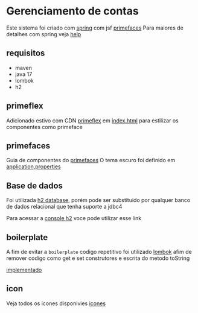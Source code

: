 # Gerenciamento de contas

Este sistema foi criado com [spring](https://start.spring.io/) com jsf [primefaces](https://www.primefaces.org/primeflex/)
Para maiores de detalhes com spring veja [help](HELP.md)

## requisitos

* maven
* java 17
* lombok
* h2

## primeflex

Adicionado estivo com CDN [primeflex](https://www.primefaces.org/primeflex/) em [index.html](src/main/resources/META-INF/resources/index.xhtml) para estilizar os componentes como primeface

## primefaces

Guia de componentes do [primefaces](https://www.primefaces.org/)
O tema escuro foi definido em [application,properties](src/main/resources/application.properties)

## Base de dados

Foi utilizada [h2 database](https://www.h2database.com/html/main.html), porém pode ser substituido por qualquer banco de dados relacional que tenha suporte a jdbc4

Para acessar a [console h2](http://localhost:8080/h2-console) voce pode utilizar esse link

## boilerplate

A fim de evitar a `boilerplate` codigo repetitivo foi utilizado [lombok](https://projectlombok.org/) afim de remover codigo como get e set construtores e escrita do metodo toString

[implementado](src/main/java/org/todeschini/intentario/model/Produto.java)

## icon 

Veja todos os icones disponivies [icones](https://www.primefaces.org/diamond/icons.xhtml)


